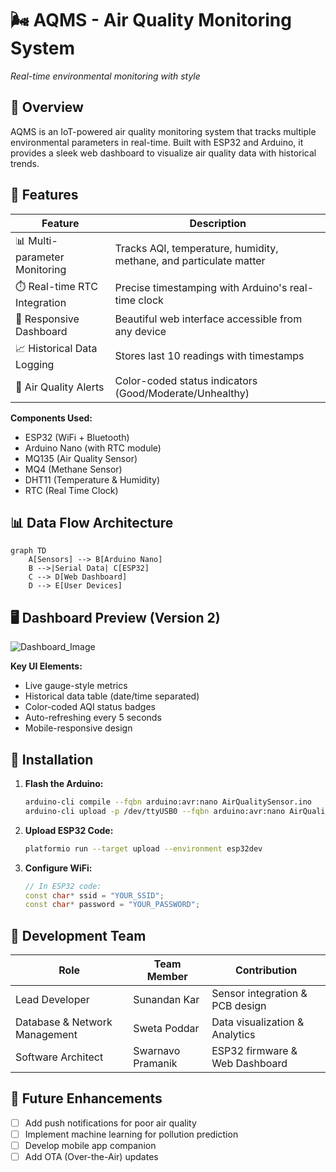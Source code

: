 # 🌬️ AQMS - Air Quality Monitoring System

*Real-time environmental monitoring with style*

## 🚀 Overview
AQMS is an IoT-powered air quality monitoring system that tracks multiple environmental parameters in real-time. Built with ESP32 and Arduino, it provides a sleek web dashboard to visualize air quality data with historical trends.

## 🌟 Features

| Feature               | Description                                                                 |
|-----------------------|-----------------------------------------------------------------------------|
| 📊 Multi-parameter Monitoring | Tracks AQI, temperature, humidity, methane, and particulate matter         |
| ⏱️ Real-time RTC Integration | Precise timestamping with Arduino's real-time clock                         |
| 📱 Responsive Dashboard | Beautiful web interface accessible from any device                          |
| 📈 Historical Data Logging | Stores last 10 readings with timestamps                                    |
| 🚨 Air Quality Alerts | Color-coded status indicators (Good/Moderate/Unhealthy)                     |


**Components Used:**
- ESP32 (WiFi + Bluetooth)
- Arduino Nano (with RTC module)
- MQ135 (Air Quality Sensor)
- MQ4 (Methane Sensor)
- DHT11 (Temperature & Humidity)
- RTC (Real Time Clock)

## 📊 Data Flow Architecture

```mermaid
graph TD
    A[Sensors] --> B[Arduino Nano]
    B -->|Serial Data| C[ESP32]
    C --> D[Web Dashboard]
    D --> E[User Devices]
```

## 🖥️ Dashboard Preview (Version 2) ##

![Dashboard_Image](https://github.com/user-attachments/assets/c2e31a46-2a9c-433d-ab82-af9ca3aa1e35)



**Key UI Elements:**
- Live gauge-style metrics
- Historical data table (date/time separated)
- Color-coded AQI status badges
- Auto-refreshing every 5 seconds
- Mobile-responsive design

## 🔧 Installation

1. **Flash the Arduino:**
   ```bash
   arduino-cli compile --fqbn arduino:avr:nano AirQualitySensor.ino
   arduino-cli upload -p /dev/ttyUSB0 --fqbn arduino:avr:nano AirQualitySensor.ino
   ```

2. **Upload ESP32 Code:**
   ```bash
   platformio run --target upload --environment esp32dev
   ```

3. **Configure WiFi:**
   ```cpp
   // In ESP32 code:
   const char* ssid = "YOUR_SSID";
   const char* password = "YOUR_PASSWORD";
   ```


## 👥 Development Team

| Role                           | Team Member          | Contribution                          |
|--------------------------------|----------------------|---------------------------------------|
| Lead Developer                 | Sunandan Kar         | Sensor integration & PCB design       |
| Database & Network Management  | Sweta Poddar         | Data visualization & Analytics        |
| Software Architect             | Swarnavo Pramanik    | ESP32 firmware & Web Dashboard        |


## 🌱 Future Enhancements
- [ ] Add push notifications for poor air quality
- [ ] Implement machine learning for pollution prediction
- [ ] Develop mobile app companion
- [ ] Add OTA (Over-the-Air) updates
